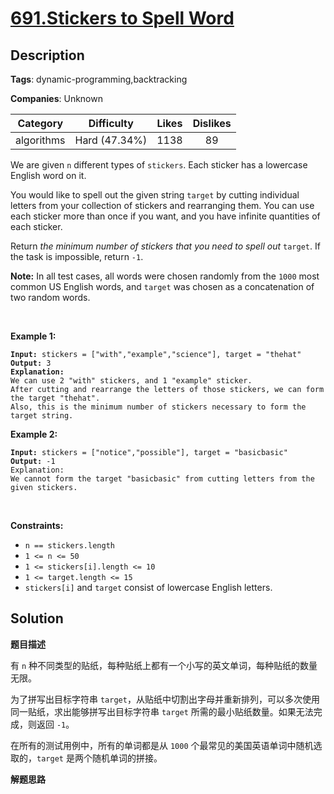 # [691.Stickers to Spell Word](https://leetcode.com/problems/stickers-to-spell-word/description/)

## Description

**Tags**: dynamic-programming,backtracking

**Companies**: Unknown

|  Category  |  Difficulty   | Likes | Dislikes |
| :--------: | :-----------: | :---: | :------: |
| algorithms | Hard (47.34%) | 1138  |    89    |

<p>We are given <code>n</code> different types of <code>stickers</code>. Each sticker has a lowercase English word on it.</p>
<p>You would like to spell out the given string <code>target</code> by cutting individual letters from your collection of stickers and rearranging them. You can use each sticker more than once if you want, and you have infinite quantities of each sticker.</p>
<p>Return <em>the minimum number of stickers that you need to spell out </em><code>target</code>. If the task is impossible, return <code>-1</code>.</p>
<p><strong>Note:</strong> In all test cases, all words were chosen randomly from the <code>1000</code> most common US English words, and <code>target</code> was chosen as a concatenation of two random words.</p>
<p>&nbsp;</p>
<p><strong class="example">Example 1:</strong></p>
<pre><code><strong>Input:</strong> stickers = [&quot;with&quot;,&quot;example&quot;,&quot;science&quot;], target = &quot;thehat&quot;
<strong>Output:</strong> 3
<strong>Explanation:</strong>
We can use 2 &quot;with&quot; stickers, and 1 &quot;example&quot; sticker.
After cutting and rearrange the letters of those stickers, we can form the target &quot;thehat&quot;.
Also, this is the minimum number of stickers necessary to form the target string.</code></pre>
<p><strong class="example">Example 2:</strong></p>
<pre><code><strong>Input:</strong> stickers = [&quot;notice&quot;,&quot;possible&quot;], target = &quot;basicbasic&quot;
<strong>Output:</strong> -1
Explanation:
We cannot form the target &quot;basicbasic&quot; from cutting letters from the given stickers.</code></pre>
<p>&nbsp;</p>
<p><strong>Constraints:</strong></p>
<ul>
  <li><code>n == stickers.length</code></li>
  <li><code>1 &lt;= n &lt;= 50</code></li>
  <li><code>1 &lt;= stickers[i].length &lt;= 10</code></li>
  <li><code>1 &lt;= target.length &lt;= 15</code></li>
  <li><code>stickers[i]</code> and <code>target</code> consist of lowercase English letters.</li>
</ul>

## Solution

**题目描述**

有 `n` 种不同类型的贴纸，每种贴纸上都有一个小写的英文单词，每种贴纸的数量无限。

为了拼写出目标字符串 `target`，从贴纸中切割出字母并重新排列，可以多次使用同一贴纸，求出能够拼写出目标字符串 `target` 所需的最小贴纸数量。如果无法完成，则返回 `-1`。

在所有的测试用例中，所有的单词都是从 `1000` 个最常见的美国英语单词中随机选取的，`target` 是两个随机单词的拼接。

**解题思路**
